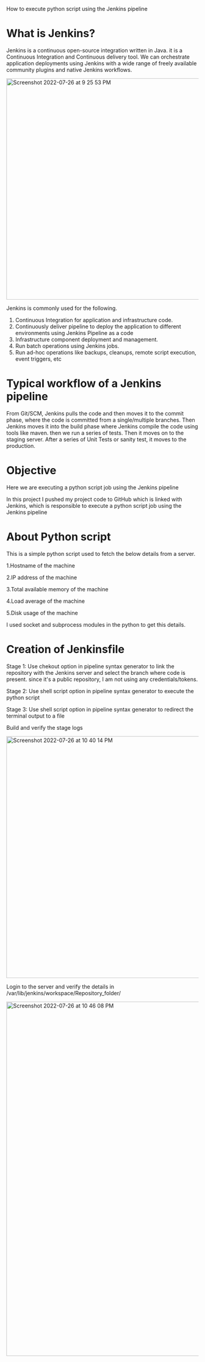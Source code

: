 
How to execute python script using the Jenkins pipeline
# What is Jenkins?

Jenkins is a continuous open-source integration written in Java. it is a Continuous Integration and Continuous delivery tool. We can orchestrate application deployments using Jenkins with a wide range of freely available community plugins and native Jenkins workflows.


<img width="580" alt="Screenshot 2022-07-26 at 9 25 53 PM" src="https://user-images.githubusercontent.com/106381638/181053140-4d2896d6-9cfa-4933-9f8e-c48916f3ba06.png">

Jenkins is commonly used for the following.
1. Continuous Integration for application and infrastructure code.
2. Continuously deliver pipeline to deploy the application to different environments using Jenkins Pipeline as a code
3. Infrastructure component deployment and management.
4. Run batch operations using Jenkins jobs.
5. Run ad-hoc operations like backups, cleanups, remote script execution, event triggers, etc

# Typical workflow of a Jenkins pipeline
From Git/SCM, Jenkins pulls the code and then moves it to the commit phase, where the code is committed from a single/multiple branches. Then Jenkins moves it into the build phase where Jenkins compile the code using tools like maven. then we run a series of tests. Then it moves on to the staging server. After a series of Unit Tests or sanity test, it moves to the production.

# Objective
Here we are executing a python script job using the Jenkins pipeline

In this project I pushed my project code to GitHub which is linked with Jenkins, which is responsible to execute a python script job using the Jenkins pipeline



# About Python script

This is a simple python script used to fetch the below details from a server.

1.Hostname of the machine

2.IP address of the machine

3.Total available memory of the machine

4.Load average of the machine

5.Disk usage of the machine

I used socket and subprocess modules in the python to get this details.

# Creation of Jenkinsfile

Stage 1:
Use chekout option in pipeline syntax generator to link the repository with the Jenkins server and select the branch where code is present. since it's a public repository, I am not using any credentials/tokens.

Stage 2:
Use shell script option in pipeline syntax generator to execute the python script

Stage 3:
Use shell script option in pipeline syntax generator to redirect the terminal output to a file

Build and verify the stage logs


<img width="634" alt="Screenshot 2022-07-26 at 10 40 14 PM" src="https://user-images.githubusercontent.com/106381638/181068554-922ea044-6f7d-4024-bf1d-9b80f6d135c6.png">


Login to the server and verify the details in /var/lib/jenkins/workspace/Repository_folder/



<img width="929" alt="Screenshot 2022-07-26 at 10 46 08 PM" src="https://user-images.githubusercontent.com/106381638/181069760-4c5af464-a7f8-4bca-807d-c8704f628105.png">







